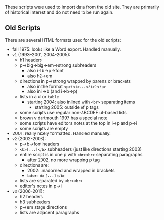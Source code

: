 These scripts were used to import data from the old site. They are primarily of historical interest and do not need to be run again.

## Old Scripts

There are several HTML formats used for the old scripts:

- fall 1975: looks like a Word export. Handled manually.
- `v1` (1993–2001, 2004-2005):
  - h1 headers
  - p->big->big->em->strong subheaders
    - also i->b->p->font
    - also h2->em
  - directions in p->strong wrapped by parens or brackets
    - also in the format `<p>(<i>...</i>)</p>`
    - also in i->b (and i->b->p)
  - lists in a ul or `table`
    - starting 2004: also inlined with `<br>` separating items
      - starting 2005: outside of p tags
  - some scripts use regular non-ABCDEF ul-based lists
  - brown v dartmouth 1997 has a special note
  - some scripts have editors notes at the top in i->p and p->i
  - some scripts are empty
- 2001: really nicely formatted. Handled manually.
- `v2` (2002-2003):
  - p->b->font headers
  - `<b>[...]</b>` subheaders (just like directions starting 2003)
  - entire script is in one p with `<br><br>` separating paragraphs
    - after 2002, no more wrapping p tag
  - directions are:
    - 2002: unadorned and wrapped in brackets
    - later: `<b>[...]</b>`
  - lists are separated by `<br><br>`
  - editor's notes in p->i
- `v3` (2006-2011):
  - h2 headers
  - h3 subheaders
  - p->em stage directions
  - lists are adjacent paragraphs
